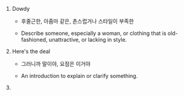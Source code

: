 1. Dowdy

    - 후줄근한, 아줌마 같은, 촌스럽거나 스타일이 부족한

    - Describe someone, especially a woman, or clothing that is old-fashioned, unattractive, or lacking in style.

2. Here's the deal

    - 그러니까 말이야, 요점은 이거야
    
    - An introduction to explain or clarify something.

3. 